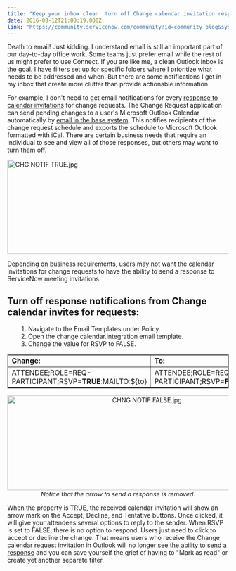 ```yaml
---
title: "Keep your inbox clean  turn off Change calendar invitation responses"
date: 2016-08-12T21:00:19.000Z
link: "https://community.servicenow.com/community?id=community_blog&sys_id=740d6aa5dbd0dbc01dcaf3231f9619a0"
---
```

<p>Death to email! Just kidding. I understand email is still an important part of our day-to-day office work. Some teams just prefer email while the rest of us might prefer to use Connect. If you are like me, a clean Outlook inbox is the goal. I have filters set up for specific folders where I prioritize what needs to be addressed and when. But there are some notifications I get in my inbox that create more clutter than provide actionable information.</p><p></p><p>For example, I don't need to get email notifications for every <a title="i.service-now.com/kb_view.do?sysparm_article=KB0596327" href="https://hi.service-now.com/kb_view.do?sysparm_article=KB0596327">response to calendar invitations</a> for change requests. The Change Request application can send pending changes to a user's Microsoft Outlook Calendar automatically by <a title="ocs.servicenow.com/bundle/geneva-servicenow-platform/page/administer/reference_pages/reference/r_BaselineEmailNotifications.html" href="https://docs.servicenow.com/bundle/geneva-servicenow-platform/page/administer/reference_pages/reference/r_BaselineEmailNotifications.html">email in the base system</a>. This notifies recipients of the change request schedule and exports the schedule to Microsoft Outlook formatted with iCal. There are certain business needs that require an individual to see and view all of those responses, but others may want to turn them off.</p><p><img   alt="CHG NOTIF TRUE.jpg" class="image-1 jive-image" src="3fd49042db589704ed6af3231f961958.iix" style="width: 620px; height: 214px; display: block; margin-left: auto; margin-right: auto;"/></p><p></p><p>Depending on business requirements, users may not want the calendar invitations for change requests to have the ability to send a response to ServiceNow meeting invitations.</p><p></p><h2>Turn off response notifications from Change calendar invites for requests:</h2><ol><ol><li>Navigate to the Email Templates under Policy.</li><li>Open the change.calendar.integration email template.</li><li>Change the value for RSVP to FALSE.</li></ol></ol><table border="1"><tbody><tr><td><strong>Change:</strong></td><td><strong>To:</strong></td></tr><tr><td>ATTENDEE;ROLE=REQ-PARTICIPANT;RSVP=<strong>TRUE</strong>:MAILTO:${to}</td><td>ATTENDEE;ROLE=REQ-PARTICIPANT;RSVP=<strong>FALSE</strong>:MAILTO:${to}</td></tr></tbody></table><p></p><p style="text-align: center;"><img   alt="CHNG NOTIF FALSE.jpg" class="image-2 jive-image" src="19983bf9db101304b322f4621f961912.iix" style="width: 620px; height: 216px; display: block; margin-left: auto; margin-right: auto;"/><em>Notice that the arrow to send a response is removed.</em></p><p></p><p>When the property is TRUE, the received calendar invitation will show an arrow mark on the Accept, Decline, and Tentative buttons. Once clicked, it will give your attendees several options to reply to the sender. When RSVP is set to FALSE, there is no option to respond. Users just need to click to accept or decline the change. That means users who receive the Change calendar request invitation in Outlook will no longer <a title="i.service-now.com/kb_view.do?sysparm_article=KB0596327" href="https://hi.service-now.com/kb_view.do?sysparm_article=KB0596327">see the ability to send a response</a> and you can save yourself the grief of having to "Mark as read" or create yet another separate filter.</p>